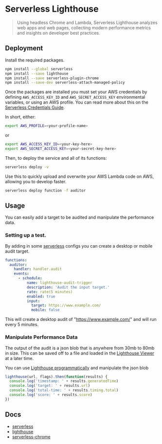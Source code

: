 # Serverless Lighthouse

> Using headless Chrome and Lambda, Serverless Lighthouse analyzes web apps and web pages, collecting modern performance metrics and insights on developer best practices.

## Deployment

Install the required packages.
```sh
npm install --global serverless
npm install --save lighthouse
npm install --save serverless-plugin-chrome
npm install --save-dev serverless-attach-managed-policy
```
Once the packages are installed you must set your AWS credentials by defining `AWS_ACCESS_KEY_ID` and `AWS_SECRET_ACCESS_KEY` environmental variables, or using an AWS profile. You can read more about this on the [Serverless Credentials Guide](https://serverless.com/framework/docs/providers/aws/guide/credentials/).

In short, either:

```bash
export AWS_PROFILE=<your-profile-name>
```

or

```bash
export AWS_ACCESS_KEY_ID=<your-key-here>
export AWS_SECRET_ACCESS_KEY=<your-secret-key-here>
```

Then, to deploy the service and all of its functions:

```bash
serverless deploy -v
```

Use this to quickly upload and overwrite your AWS Lambda code on AWS, allowing you to develop faster.

```bash
serverless deploy function -f auditor
```

## Usage

You can easily add a target to be audited and manipulate the performance data.

### Setting up a test.

By adding in some [serverless](https://serverless.com/framework/docs/providers/aws/events/schedule/) configs you can create a desktop or mobile audit target.

```yaml
functions:
  auditor:
    handler: handler.audit
    events:
      - schedule:
          name: lighthouse-audit-trigger
          description: 'Audit the input target.'
          rate: rate(5 minutes)
          enabled: true
          input:
            target: https://www.example.com/
            mobile: false
```

This will create a desktop audit of "https://www.example.com/" and will run every 5 minutes.

### Manipulate Performance Data

The output of the audit is a json blob that is anywhere from 30mb to 80mb in size. This can be saved off to a file and loaded in the [Lighthouse Viewer](https://googlechrome.github.io/lighthouse/viewer/) at a later time.

You can use [Lighthouse programmatically](https://github.com/GoogleChrome/lighthouse/blob/master/docs/readme.md#using-programmatically) and manipulate the json blob

```javascript
lighthouse(url, flags).then(function(results) {
  console.log('timestamp: ' + results.generatedTime)
  console.log('target: ' + results.url)
  console.log('total-time: ' + results.timing.total)
  console.log('score: ' + results.score)
})

```

## Docs

- [serverless](https://github.com/serverless/serverless)
- [lighthouse](https://github.com/GoogleChrome/lighthouse)
- [serverless-chrome](https://github.com/adieuadieu/serverless-chrome)
